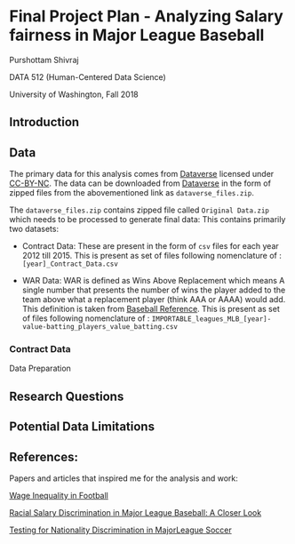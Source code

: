 
# Final Project Plan - Analyzing Salary fairness in Major League Baseball

Purshottam Shivraj

DATA 512 (Human-Centered Data Science)

University of Washington, Fall 2018

## Introduction

## Data

The primary data for this analysis comes from [Dataverse](https://dataverse.harvard.edu/dataset.xhtml?persistentId=doi:10.7910/DVN/ZUMXXL) licensed under [CC-BY-NC](https://creativecommons.org/licenses/by-nc/2.0/).
The data can be downloaded from [Dataverse](https://dataverse.harvard.edu/dataset.xhtml?persistentId=doi:10.7910/DVN/ZUMXXL) in the form of zipped files from the abovementioned link as ```dataverse_files.zip```.

The ```dataverse_files.zip``` contains zipped file called ```Original Data.zip``` which needs to be processed to generate final data:
This contains primarily two datasets:

   * Contract Data:  These are present in the form of ```csv``` files for each year 2012 till 2015.
    This is present as set of files following nomenclature of : ```[year]_Contract_Data.csv```
    
  
   * WAR Data: WAR is defined as Wins Above Replacement which means A single number that presents the number of wins the player added
    to the team above what a replacement player (think AAA or AAAA) would add. This definition is taken from [Baseball Reference](https://www.baseball-reference.com/leagues/MLB/2012-value-batting.shtml).
    This is present as set of files following nomenclature of : ```IMPORTABLE_leagues_MLB_[year]-value-batting_players_value_batting.csv```
    
### Contract Data


Data Preparation

## Research Questions


## Potential Data Limitations

## References:
Papers and articles that inspired me for the analysis and work:

[Wage Inequality in Football](https://sites.duke.edu/wcwp/2018/05/03/wage-inequality-in-football/)

[Racial Salary Discrimination in Major League Baseball: A Closer Look](https://dataverse.harvard.edu/dataset.xhtml?persistentId=doi:10.7910/DVN/ZUMXXL)

[Testing for Nationality Discrimination in MajorLeague Soccer](http://scholarship.claremont.edu/cgi/viewcontent.cgi?article=2633&context=cmc_theses)
